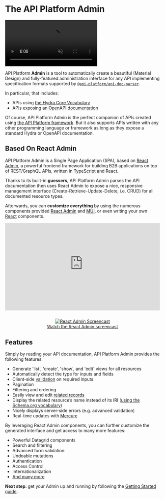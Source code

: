 # The API Platform Admin

<video controls autoplay playsinline muted loop>
  <source src="./images/admin-demo.mp4" type="video/mp4"/>
  <source src="./images/admin-demo.webm" type="video/webm"/>
  Sorry, your browser doesn't support HTML5 video.
</video>

API Platform **Admin** is a tool to automatically create a beautiful (Material Design) and fully-featured administration interface
for any API implementing specification formats supported by [`@api-platform/api-doc-parser`](https://github.com/api-platform/api-doc-parser).

In particular, that includes:

- APIs using [the Hydra Core Vocabulary](https://www.hydra-cg.com/)
- APIs exposing an [OpenAPI documentation](https://www.openapis.org/)

Of course, API Platform Admin is the perfect companion of APIs created
using [the API Platform framework](https://api-platform.com). But it also supports APIs written with any other programming language or framework as long as they expose a standard Hydra or OpenAPI documentation.

## Based On React Admin

API Platform Admin is a Single Page Application (SPA), based on [React Admin](https://marmelab.com/react-admin/), a powerful frontend framework for building B2B applications on top of REST/GraphQL APIs, written in TypeScript and React.

Thanks to its built-in **guessers**, API Platform Admin parses the API documentation then uses React Admin to expose a nice, responsive management interface (Create-Retrieve-Update-Delete, i.e. CRUD) for all documented resource types.

Afterwards, you can **customize everything** by using the numerous components provided [React Admin](https://marmelab.com/react-admin/documentation.html) and [MUI](https://mui.com/), or even writing your own [React](https://reactjs.org/) components.

<iframe src="https://www.youtube-nocookie.com/embed/UyAkN85wGNk" title="YouTube video player" frameborder="0" allow="accelerometer; autoplay; clipboard-write; encrypted-media; gyroscope; picture-in-picture; web-share" allowfullscreen style="aspect-ratio: 16 / 9;width:100%;margin-bottom:1em;"></iframe>

<p align="center" class="symfonycasts"><a href="https://symfonycasts.com/screencast/api-platform/react-admin?cid=apip"><img src="../symfony/images/symfonycasts-player.png" alt="React Admin Screencast"><br>Watch the React Admin screencast</a></p>

## Features

Simply by reading your API documentation, API Platform Admin provides the following features:

- Generate 'list', 'create', 'show', and 'edit' views for all resources
- Automatically detect the type for inputs and fields
- Client-side [validation](./validation.md) on required inputs
- Pagination
- Filtering and ordering
- Easily view and edit [related records](./handling-relations.md)
- Display the related resource’s name instead of its IRI ([using the Schema.org vocabulary](./schema.org.md#displaying-related-resources-name-instead-of-its-iri))
- Nicely displays server-side errors (e.g. advanced validation)
- Real-time updates with [Mercure](https://mercure.rocks)

By leveraging React Admin components, you can further customize the generated interface and get access to many more features:

- Powerful Datagrid components
- Search and filtering
- Advanced form validation
- Undoable mutations
- Authentication
- Access Control
- Internationalization
- [And many more](https://marmelab.com/react-admin/Features.html)

**Next step:** get your Admin up and running by following the [Getting Started guide](./getting-started.md).